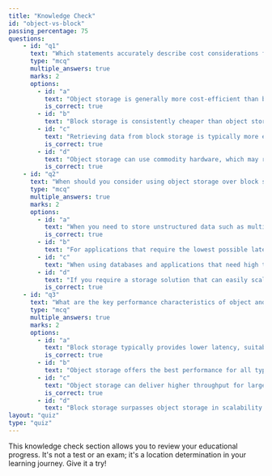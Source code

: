 ```yaml
---
title: "Knowledge Check"
id: "object-vs-block"
passing_percentage: 75
questions:
    - id: "q1"
      text: "Which statements accurately describe cost considerations for object and block storage?"
      type: "mcq"
      multiple_answers: true
      marks: 2
      options:
        - id: "a"
          text: "Object storage is generally more cost-efficient than block storage, especially at scale"
          is_correct: true
        - id: "b"
          text: "Block storage is consistently cheaper than object storage due to lower hardware costs"
        - id: "c"
          text: "Retrieving data from block storage is typically more expensive than from object storage"
          is_correct: true
        - id: "d"
          text: "Object storage can use commodity hardware, which may reduce hardware costs compared to block storage"
          is_correct: true
    - id: "q2"
      text: "When should you consider using object storage over block storage?"
      type: "mcq"
      multiple_answers: true
      marks: 2
      options:
        - id: "a"
          text: "When you need to store unstructured data such as multimedia files and backups"
          is_correct: true
        - id: "b"
          text: "For applications that require the lowest possible latency in data access"
        - id: "c"
          text: "When using databases and applications that need high throughput and low latency"
        - id: "d"
          text: "If you require a storage solution that can easily scale and handle petabytes-scale data volumes"
          is_correct: true
    - id: "q3"
      text: "What are the key performance characteristics of object and block storage?"
      type: "mcq"
      multiple_answers: true
      marks: 2
      options:
        - id: "a"
          text: "Block storage typically provides lower latency, suitable for databases and virtual machines"
          is_correct: true
        - id: "b"
          text: "Object storage offers the best performance for all types of workfloads due to its scalability"
        - id: "c"
          text: "Object storage can deliver higher throughput for large data access requests, thanks to parallel data access"
          is_correct: true
        - id: "d"
          text: "Block storage surpasses object storage in scalability and is better suited for distributed data storage"
layout: "quiz"
type: "quiz"
---
```

This knowledge check section allows you to review your educational progress. It's not a test or an exam; it's a location determination in your learning journey. Give it a try!
